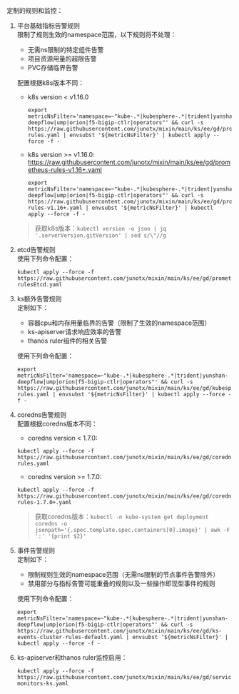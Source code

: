 定制的规则和监控：

1. 平台基础指标告警规则  
   限制了规则生效的namespace范围，以下规则将不处理：

   - 无需ns限制的特定组件告警
   - 项目资源用量的超限告警
   - PVC存储临界告警

   配置根据k8s版本不同：

   - k8s version < v1.16.0  
     ```shell
     export metricNsFilter='namespace=~"kube-.*|kubesphere-.*|trident|yunshan-deepflow|ump|orion|f5-bigip-ctlr|operators"' && curl -s https://raw.githubusercontent.com/junotx/mixin/main/ks/ee/gd/prometheus-rules.yaml | envsubst '${metricNsFilter}' | kubectl apply --force -f -
     ```
   - k8s version >= v1.16.0: https://raw.githubusercontent.com/junotx/mixin/main/ks/ee/gd/prometheus-rules-v1.16+.yaml
     ```shell
     export metricNsFilter='namespace=~"kube-.*|kubesphere-.*|trident|yunshan-deepflow|ump|orion|f5-bigip-ctlr|operators"' && curl -s https://raw.githubusercontent.com/junotx/mixin/main/ks/ee/gd/prometheus-rules-v1.16+.yaml | envsubst '${metricNsFilter}' | kubectl apply --force -f -
     ```
   > 获取k8s版本：`kubectl version -o json | jq '.serverVersion.gitVersion' | sed s/\"//g`
   
2. etcd告警规则  
   使用下列命令配置：  
   
   ```shell
   kubectl apply --force -f https://raw.githubusercontent.com/junotx/mixin/main/ks/ee/gd/prometheus-rulesEtcd.yaml
   ```
   
3. ks额外告警规则  
   定制如下：
   
   - 容器cpu和内存用量临界的告警（限制了生效的namespace范围）
   - ks-apiserver请求响应效率的告警
   - thanos ruler组件的相关告警
   
   使用下列命令配置：
   
   ```shell
   export metricNsFilter='namespace=~"kube-.*|kubesphere-.*|trident|yunshan-deepflow|ump|orion|f5-bigip-ctlr|operators"' && curl -s https://raw.githubusercontent.com/junotx/mixin/main/ks/ee/gd/kubesphere-rules.yaml | envsubst '${metricNsFilter}' | kubectl apply --force -f -
   ```

4. coredns告警规则  
   配置根据coredns版本不同：

   - coredns version < 1.7.0: 
   ```shell
   kubectl apply --force -f https://raw.githubusercontent.com/junotx/mixin/main/ks/ee/gd/coredns-rules.yaml
   ```
   - coredns version >= 1.7.0: 
   ```shell
   kubectl apply --force -f https://raw.githubusercontent.com/junotx/mixin/main/ks/ee/gd/coredns-rules-1.7.0+.yaml
   ```
   
   > 获取coredns版本：`kubectl -n kube-system get deployment coredns -o jsonpath='{.spec.template.spec.containers[0].image}' | awk -F ':' '{print $2}'`

5. 事件告警规则  
   定制如下：
   - 限制规则生效的namespace范围（无需ns限制的节点事件告警除外）
   - 禁用部分与指标告警可能重叠的规则以及一些操作即现型事件的规则

   使用下列命令配置：
   ```shell
   export metricNsFilter='namespace=~"kube-.*|kubesphere-.*|trident|yunshan-deepflow|ump|orion|f5-bigip-ctlr|operators"' && curl -s https://raw.githubusercontent.com/junotx/mixin/main/ks/ee/gd/ks-events-cluster-rules-default.yaml | envsubst '${metricNsFilter}' | kubectl apply --force -f -
   ```

6. ks-apiserver和thanos ruler监控启用：

   ```shell
   kubectl apply --force -f https://raw.githubusercontent.com/junotx/mixin/main/ks/ee/gd/service-monitors-ks.yaml
   ```
